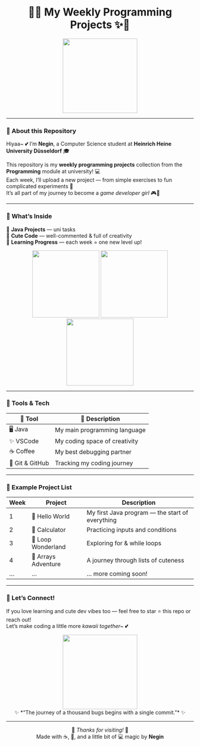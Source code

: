 <div align="center">

# 🌸✨ My Weekly Programming Projects ✨🌸  


<img src="https://media.tenor.com/dv6JvI8S_HIAAAAi/anya-forger-spy-x-family.gif" width="200"/>  

</div>

---

### 🎀 About this Repository
Hiyaa~ 💕 I’m **Negin**, a Computer Science student at **Heinrich Heine University Düsseldorf** 🎓  

This repository is my **weekly programming projects** collection from the **Programming** module at university! 💻  
Each week, I’ll upload a new project — from simple exercises to fun complicated experiments 🌸  
It’s all part of my journey to become a *game developer girl* 🎮💖  

---

### 🎀 What’s Inside

🍓 **Java Projects** — uni tasks  
🍓 **Cute Code** — well-commented & full of creativity  
🍓 **Learning Progress** — each week = one new level up!  

<div align="center">
<img src="https://media.tenor.com/Y8yTzM5eSgcAAAAM/anya-smirk.gif" width="180" />
<img src="https://media.tenor.com/hBcgkBGmW9QAAAAM/spy-x-family-anya.gif" width="180" />
<img src="https://media.tenor.com/2fYNECpi2zEAAAAM/anya-happy.gif" width="180" />
</div>

---

### 🎀 Tools & Tech

| 💫 Tool | 🌸 Description |
|----------|----------------|
| 🖥️ Java | My main programming language |
| ✨ VSCode | My coding space of creativity |
| ☕ Coffee | My best debugging partner |
| 🌷 Git & GitHub | Tracking my coding journey |

---

### 🎀 Example Project List

| Week | Project | Description |
|------|----------|-------------|
| 1 | 🌷 Hello World | My first Java program — the start of everything |
| 2 | 🍰 Calculator | Practicing inputs and conditions |
| 3 | 🐰 Loop Wonderland | Exploring for & while loops |
| 4 | 💎 Arrays Adventure | A journey through lists of cuteness |
| … | … | … more coming soon! |

---

### 🎀 Let’s Connect!
If you love learning and cute dev vibes too — feel free to star ⭐ this repo or reach out!  
Let’s make coding a little more *kawaii together~* 💕  

<p align="center">
  <img src="https://media.tenor.com/lrVss9UjPMoAAAAM/anya-forger-spy-x-family.gif" width="200">
  <br>
  ✨ *“The journey of a thousand bugs begins with a single commit.”* ✨
</p>

---

<div align="center">
  
💖 *Thanks for visiting!* 💖  
Made with ☕, 🌸, and a little bit of 💻 magic by **Negin**

</div>

